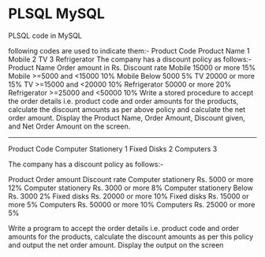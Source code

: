 # PLSQL MySQL
PLSQL code in MySQL 

following codes are used to indicate them:-
Product Code Product Name
1 Mobile
2 TV
3 Refrigerator
The company has a discount policy as follows:-
Product Name Order amount in Rs. Discount rate
Mobile 15000 or more 15%
Mobile >=5000 and <15000 10%
Mobile Below 5000 5%
TV 20000 or more 15%
TV >=15000 and <20000 10%
Refrigerator 50000 or more 20%
Refrigerator >=25000 and <50000 10%
Write a stored procedure to accept the order details i.e. product code and order amounts for the products,
calculate the discount amounts as per above policy and calculate the net order amount. Display the
Product Name, Order Amount, Discount given, and Net Order Amount on the screen.

--------------------------------------------

Product Code
Computer Stationery 1
Fixed Disks 2
Computers 3

The company has a discount policy as follows:-

Product Order amount Discount rate
Computer stationery Rs. 5000 or more 12%
Computer stationery Rs. 3000 or more 8%
Computer stationery Below Rs. 3000 2%
Fixed disks Rs. 20000 or more 10%
Fixed disks Rs. 15000 or more 5%
Computers Rs. 50000 or more 10%
Computers Rs. 25000 or more 5%

Write a program to accept the order details i.e. product code and order amounts for the products, calculate
the discount amounts as per this policy and output the net order amount. Display the output on the screen

